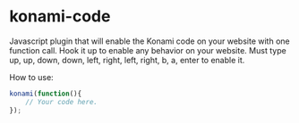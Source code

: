 konami-code
==================

Javascript plugin that will enable the Konami code on your website with one function call. Hook it up to enable any behavior on your website.
Must type up, up, down, down, left, right, left, right, b, a, enter to enable it. 

How to use:

```javascript
konami(function(){
	// Your code here. 
});
```

